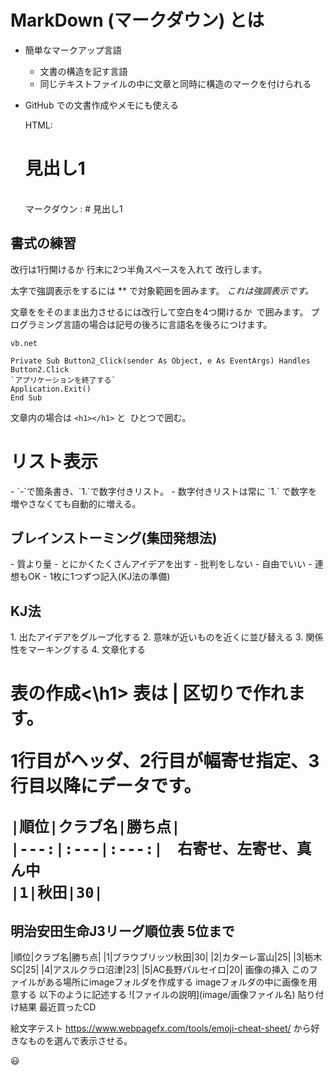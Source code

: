 <h1>MarkDown (マークダウン) とは</h1>

+ 簡単なマークアップ言語
    + 文書の構造を記す言語
    +  同じテキストファイルの中に文章と同時に構造のマークを付けられる
+  GitHub での文書作成やメモにも使える

    HTML:<h1>見出し1</h1>  
    マークダウン : # 見出し1

<h2>書式の練習</h2>
改行は1行開けるか  
行末に2つ半角スペースを入れて  
改行します。

太字で強調表示をするには ** で対象範囲を囲みます。
*これは強調表示です。*

文章ををそのまま出力させるには改行して空白を4つ開けるか``` ```で囲みます。
プログラミング言語の場合は記号の後ろに言語名を後ろにつけます。

    vb.net
    
    Private Sub Button2_Click(sender As Object, e As EventArgs) Handles Button2.Click
    `アプリケーションを終了する`
    Application.Exit()
    End Sub 
    
文章内の場合は `<h1></h1>` と` `ひとつで囲む。

<h1>リスト表示</h1>
- `-`で箇条書き、`1.`で数字付きリスト。
- 数字付きリストは常に `1.` で数字を増やさなくても自動的に増える。

<h2>ブレインストーミング(集団発想法)</h2>
- 質より量
    - とにかくたくさんアイデアを出す
- 批判をしない
- 自由でいい
- 連想もOK
- 1枚に1つずつ記入(KJ法の準備)
<h2>KJ法</h2>
1. 出たアイデアをグループ化する
2. 意味が近いものを近くに並び替える
3. 関係性をマーキングする
4. 文章化する
<h1>表の作成<\h1>
表は | 区切りで作れます。

1行目がヘッダ、2行目が幅寄せ指定、3行目以降にデータです。

    |順位|クラブ名|勝ち点|
    |---:|:---|:---:|　右寄せ、左寄せ、真ん中
    |1|秋田|30|
<h2>明治安田生命J3リーグ順位表 5位まで</h2>
|順位|クラブ名|勝ち点|
|1|ブラウブリッツ秋田|30|
|2|カターレ富山|25|
|3|栃木SC|25|
|4|アスルクラロ沼津|23|
|5|AC長野パルセイロ|20|
画像の挿入
このファイルがある場所にimageフォルダを作成する
imageフォルダの中に画像を用意する
以下のように記述する
![ファイルの説明](image/画像ファイル名)
貼り付け結果
最近買ったCD

絵文字テスト
https://www.webpagefx.com/tools/emoji-cheat-sheet/ から好きなものを選んで表示させる。

😃
